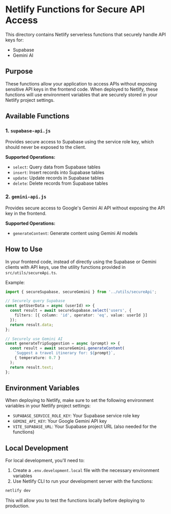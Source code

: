 # Netlify Functions for Secure API Access

This directory contains Netlify serverless functions that securely handle API keys for:
- Supabase
- Gemini AI

## Purpose

These functions allow your application to access APIs without exposing sensitive API keys in the frontend code. When deployed to Netlify, these functions will use environment variables that are securely stored in your Netlify project settings.

## Available Functions

### 1. `supabase-api.js`

Provides secure access to Supabase using the service role key, which should never be exposed to the client.

**Supported Operations:**
- `select`: Query data from Supabase tables
- `insert`: Insert records into Supabase tables
- `update`: Update records in Supabase tables
- `delete`: Delete records from Supabase tables

### 2. `gemini-api.js`

Provides secure access to Google's Gemini AI API without exposing the API key in the frontend.

**Supported Operations:**
- `generateContent`: Generate content using Gemini AI models

## How to Use

In your frontend code, instead of directly using the Supabase or Gemini clients with API keys, use the utility functions provided in `src/utils/secureApi.ts`.

Example:

```typescript
import { secureSupabase, secureGemini } from '../utils/secureApi';

// Securely query Supabase
const getUserData = async (userId) => {
  const result = await secureSupabase.select('users', {
    filters: [{ column: 'id', operator: 'eq', value: userId }]
  });
  return result.data;
};

// Securely use Gemini AI
const generateTripSuggestion = async (prompt) => {
  const result = await secureGemini.generateContent(
    `Suggest a travel itinerary for: ${prompt}`,
    { temperature: 0.7 }
  );
  return result.text;
};
```

## Environment Variables

When deploying to Netlify, make sure to set the following environment variables in your Netlify project settings:

- `SUPABASE_SERVICE_ROLE_KEY`: Your Supabase service role key
- `GEMINI_API_KEY`: Your Google Gemini API key
- `VITE_SUPABASE_URL`: Your Supabase project URL (also needed for the functions)

## Local Development

For local development, you'll need to:

1. Create a `.env.development.local` file with the necessary environment variables
2. Use Netlify CLI to run your development server with the functions:

```bash
netlify dev
```

This will allow you to test the functions locally before deploying to production.

